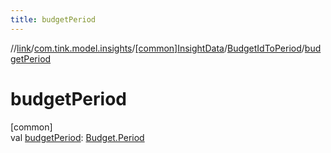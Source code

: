 ```yaml
---
title: budgetPeriod
---
```

//[link](../../../../index.html)/[com.tink.model.insights](../../index.html)/[[common]InsightData](../index.html)/[BudgetIdToPeriod](index.html)/[budgetPeriod](budget-period.html)



# budgetPeriod



[common]\
val [budgetPeriod](budget-period.html): [Budget.Period](../../../com.tink.model.budget/[common]-budget/-period/index.html)




